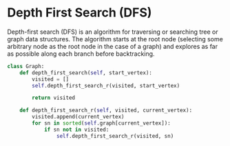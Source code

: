 # Depth First Search (DFS)

Depth-first search (DFS) is an algorithm for traversing or searching tree or graph data structures. The algorithm starts at the root node (selecting some arbitrary node as the root node in the case of a graph) and explores as far as possible along each branch before backtracking.

```python
class Graph:
    def depth_first_search(self, start_vertex):
        visited = []
        self.depth_first_search_r(visited, start_vertex)

        return visited

    def depth_first_search_r(self, visited, current_vertex):
        visited.append(current_vertex)
        for sn in sorted(self.graph[current_vertex]):
            if sn not in visited:
                self.depth_first_search_r(visited, sn)
```
